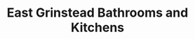 ---
title: "East Grinstead Bathrooms and Kitchens"
url: /east-grinstead/east-grinstead-bathrooms-and-kitchens/
shop: bathroom
---